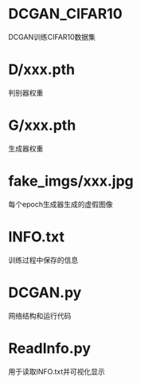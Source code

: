 # DCGAN_CIFAR10
DCGAN训练CIFAR10数据集

# D/xxx.pth
判别器权重

# G/xxx.pth
生成器权重

# fake_imgs/xxx.jpg
每个epoch生成器生成的虚假图像

# INFO.txt
训练过程中保存的信息

# DCGAN.py
网络结构和运行代码

# ReadInfo.py
用于读取INFO.txt并可视化显示
